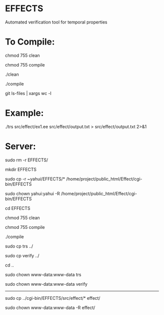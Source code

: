 # EFFECTS
Automated verification tool for temporal properties

# To Compile:

chmod 755 clean 

chmod 755 compile 

./clean

./compile

git ls-files | xargs wc -l

# Example:

./trs src/effect/ex1.ee src/effect/output.txt > src/effect/output.txt 2>&1

# Server:

sudo rm -r EFFECTS/

mkdir EFFECTS

sudo cp -r  ~yahui/EFFECTS/* /home/project/public_html/Effect/cgi-bin/EFFECTS

sudo chown yahui:yahui -R /home/project/public_html/Effect/cgi-bin/EFFECTS

cd EFFECTS

chmod 755 clean

chmod 755 compile

./compile

sudo cp trs ../

sudo cp verify ../

cd ..

sudo chown www-data:www-data trs 

sudo chown www-data:www-data verify

----------------------

sudo cp ../cgi-bin/EFFECTS/src/effect/* effect/

sudo chown www-data:www-data -R effect/










